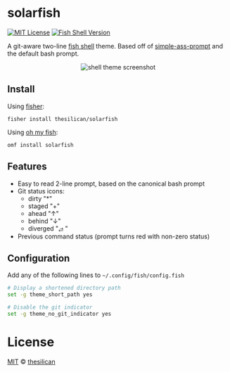 # solarfish
[![MIT License](https://img.shields.io/badge/license-MIT-007EC7.svg)](/LICENSE)
[![Fish Shell Version](https://img.shields.io/badge/fish-v3.6.4-007EC7.svg)](https://fishshell.com)

A git-aware two-line [fish shell](https://fishshell.com) theme. Based off of [simple-ass-prompt](https://github.com/lfiolhais/theme-simple-ass-prompt) and the default bash prompt.

<p align="center">
<img src="https://i.imgur.com/601hz24.png" alt="shell theme screenshot">
</p>

## Install

Using [fisher](https://github.com/jorgebucaran/fisher):
```
fisher install thesilican/solarfish
```

Using [oh my fish](https://www.github.com/oh-my-fish/oh-my-fish):

```
omf install solarfish
```

## Features

- Easy to read 2-line prompt, based on the canonical bash prompt
- Git status icons:
  - dirty "\*"
  - staged "+"
  - ahead "↑"
  - behind "↓"
  - diverged "⥄ "
- Previous command status (prompt turns red with non-zero status)

## Configuration

Add any of the following lines to `~/.config/fish/config.fish`

```bash
# Display a shortened directory path
set -g theme_short_path yes

# Disable the git indicator
set -g theme_no_git_indicator yes
```

# License

[MIT](https://opensource.org/licenses/MIT) © [thesilican](https://github.com/thesilican)
